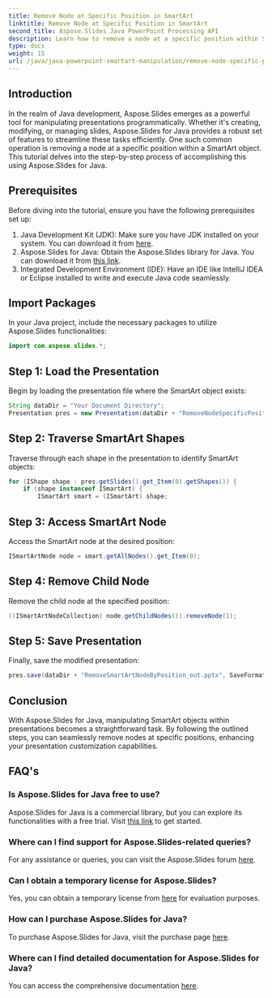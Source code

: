 ```yaml
---
title: Remove Node at Specific Position in SmartArt
linktitle: Remove Node at Specific Position in SmartArt
second_title: Aspose.Slides Java PowerPoint Processing API
description: Learn how to remove a node at a specific position within SmartArt using Aspose.Slides for Java. Enhance presentation customization effortlessly.
type: docs
weight: 15
url: /java/java-powerpoint-smartart-manipulation/remove-node-specific-position-smartart-java/
---
```

## Introduction
In the realm of Java development, Aspose.Slides emerges as a powerful tool for manipulating presentations programmatically. Whether it's creating, modifying, or managing slides, Aspose.Slides for Java provides a robust set of features to streamline these tasks efficiently. One such common operation is removing a node at a specific position within a SmartArt object. This tutorial delves into the step-by-step process of accomplishing this using Aspose.Slides for Java.
## Prerequisites
Before diving into the tutorial, ensure you have the following prerequisites set up:
1. Java Development Kit (JDK): Make sure you have JDK installed on your system. You can download it from [here](https://www.oracle.com/java/technologies/javase-jdk11-downloads.html).
2. Aspose.Slides for Java: Obtain the Aspose.Slides library for Java. You can download it from [this link](https://releases.aspose.com/slides/java/).
3. Integrated Development Environment (IDE): Have an IDE like IntelliJ IDEA or Eclipse installed to write and execute Java code seamlessly.

## Import Packages
In your Java project, include the necessary packages to utilize Aspose.Slides functionalities:
```java
import com.aspose.slides.*;
```
## Step 1: Load the Presentation
Begin by loading the presentation file where the SmartArt object exists:
```java
String dataDir = "Your Document Directory";
Presentation pres = new Presentation(dataDir + "RemoveNodeSpecificPosition.pptx");
```
## Step 2: Traverse SmartArt Shapes
Traverse through each shape in the presentation to identify SmartArt objects:
```java
for (IShape shape : pres.getSlides().get_Item(0).getShapes()) {
    if (shape instanceof ISmartArt) {
        ISmartArt smart = (ISmartArt) shape;
```
## Step 3: Access SmartArt Node
Access the SmartArt node at the desired position:
```java
ISmartArtNode node = smart.getAllNodes().get_Item(0);
```
## Step 4: Remove Child Node
Remove the child node at the specified position:
```java
((ISmartArtNodeCollection) node.getChildNodes()).removeNode(1);
```
## Step 5: Save Presentation
Finally, save the modified presentation:
```java
pres.save(dataDir + "RemoveSmartArtNodeByPosition_out.pptx", SaveFormat.Pptx);
```

## Conclusion
With Aspose.Slides for Java, manipulating SmartArt objects within presentations becomes a straightforward task. By following the outlined steps, you can seamlessly remove nodes at specific positions, enhancing your presentation customization capabilities.
## FAQ's
### Is Aspose.Slides for Java free to use?
Aspose.Slides for Java is a commercial library, but you can explore its functionalities with a free trial. Visit [this link](https://releases.aspose.com/) to get started.
### Where can I find support for Aspose.Slides-related queries?
For any assistance or queries, you can visit the Aspose.Slides forum [here](https://forum.aspose.com/c/slides/11).
### Can I obtain a temporary license for Aspose.Slides?
Yes, you can obtain a temporary license from [here](https://purchase.aspose.com/temporary-license/) for evaluation purposes.
### How can I purchase Aspose.Slides for Java?
To purchase Aspose.Slides for Java, visit the purchase page [here](https://purchase.aspose.com/buy).
### Where can I find detailed documentation for Aspose.Slides for Java?
You can access the comprehensive documentation [here](https://reference.aspose.com/slides/java/).
